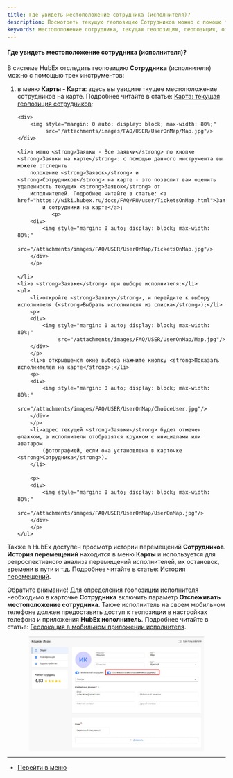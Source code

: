```yaml
---
title: Где увидеть местоположение сотрудника (исполнителя)?
description: Посмотреть текущую геопозицию Сотрудников можно с помощю трех инструментов. Первый - в меню Карты. Второй - в списке всех Заявок при включенном отображении Заявок на карте. Третий - при выборе исполнителя в Заявке.
keywords: местоположение сотрудника, текущая геопозиция, геопозиция, отследить геопозицию, показать исполнителей на карте, hubex, хабекс, хубекс, хабикс
---
```

#### Где увидеть местоположение сотрудника (исполнителя)?

<html>
<meta charset="utf-8">

</html>

<body>
<p>В системе HubEx отследить геопозицию <strong>Сотрудника</strong> (исполнителя) можно с помощью трех инструментов:</p>
<ol>
    <li>в меню <strong>Карты - Карта</strong>: здесь вы увидите ткущее местоположение сотрудников на карте. Подробнее читайте в статье:
        <a href="https://wiki.hubex.ru/docs/FAQ/RU/user/GeoPosition.html">Карта: текущая геопозиция сотрудников</a>;
    </li>

    <div>
        <img style="margin: 0 auto; display: block; max-width: 80%;"
             src="/attachments/images/FAQ/USER/UserOnMap/Map.jpg"/>
    </div>

    <li>в меню <strong>Заявки - Все заявки</strong> по кнопке <strong>Заявки на карте</strong>: с помощью данного инструмента вы можете отследить
        положение <strong>Заявок</strong> и <strong>Сотрудников</strong> на карте - это позволит вам оценить удаленность текущих <strong>Заявок</strong> от
        исполнителей. Подробнее читайте в статье: <a href="https://wiki.hubex.ru/docs/FAQ/RU/user/TicketsOnMap.html">Заявки
            и сотрудники на карте</a>;
               <p>
        <div>
            <img style="margin: 0 auto; display: block; max-width: 80%;"
                 src="/attachments/images/FAQ/USER/UserOnMap/TicketsOnMap.jpg"/>
        </div>
        </p>
            
    </li>
    <li>в <strong>Заявке</strong> при выборе исполнителя:</li>
    <ul>
        <li>откройте <strong>Заявку</strong>, и перейдите к выбору исполнителя (<strong>Выбрать исполнителя из списка</strong>);</li>
        <p>
        <div>
            <img style="margin: 0 auto; display: block; max-width: 80%;"
                 src="/attachments/images/FAQ/USER/UserOnMap/Map.jpg"/>
        </div>
        </p>
        <li>в открывшемся окне выбора нажмите кнопку <strong>Показать исполнителей на карте</strong>;</li>
        <p>
        <div>
            <img style="margin: 0 auto; display: block; max-width: 80%;"
                 src="/attachments/images/FAQ/USER/UserOnMap/ChoiceUser.jpg"/>
        </div>
        </p>
        <li>адрес текущей <strong>Заявки</strong> будет отмечен флажком, а исполнители отобразятся кружком с инициалами или аватаром
            (фотографией, если она установлена в карточке <strong>Сотрудника</strong>).
        </li>

        <p>
        <div>
            <img style="margin: 0 auto; display: block; max-width: 80%;"
                 src="/attachments/images/FAQ/USER/UserOnMap/UserOnMap.jpg"/>
        </div>
        </p>
    </ul>
</ol>
<p>Также в HubEx доступен просмотр истории перемещений <strong>Сотрудников</strong>. <strong>История перемещений</strong> находится в меню <strong>Карты</strong> и используется для
    ретроспективного анализа перемещений исполнителей, их остановок, времени в пути и т.д. Подробнее читайте в статье:
    <a
            href="https://wiki.hubex.ru/docs/FAQ/RU/user/Geotracking.html">История перемещений</a>.</p>

<p>Обратите внимание! Для определения геопозиции исполнителя необходимо в карточке <strong>Сотрудника</strong> включить параметр
    <strong>Отслеживать местоположение сотрудника</strong>. Также исполнитель на своем мобильном телефоне должен предоставить доступ к
    геопозиции в настройках телефона и приложения <strong>HubEx исполнитель</strong>. Подробнее читайте в статье: <a
            href="https://wiki.hubex.ru/docs/FAQ/RU/user/GEOinMob.html">Геолокация в мобильном приложении исполнителя</a>.
</p>
<div>
    <img style="margin: 0 auto; display: block; max-width: 80%;"
         src="/attachments/images/FAQ/USER/UserOnMap/User.jpg"/>
</div>
</body>


____
- [Перейти в меню](http://wiki.hubex.ru)
